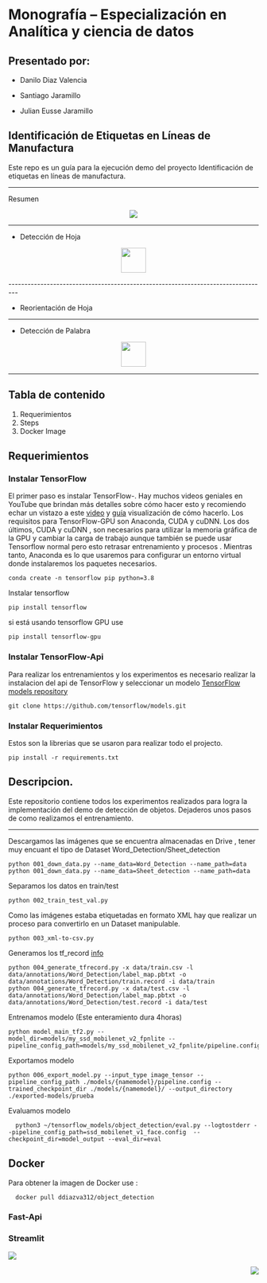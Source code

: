 # Monografía – Especialización en Analítica y ciencia de datos

## Presentado por:

- Danilo Diaz Valencia

- Santiago Jaramillo 

- Julian Eusse Jaramillo

## Identificación de Etiquetas en Líneas de Manufactura

Este repo es un guía para la ejecución demo del proyecto Identificación de etiquetas en líneas de manufactura.



-------------------------------------------------------------------------
Resumen
<p align="center">
  <img src="Docs/project_flow.JPG">
</p>

--------------------------------------------------------------------------
- Detección de Hoja

<p align="center">
  <img src="Docs/Sheet_Detect.jpg"width="50" height="50">
</p>
---------------------------------------------------------------------------------

- Reorientación de Hoja
---------------------------------------------------------------------------------
- Detección de Palabra

<p align="center">
  <img src="Docs/Word_Detect.jpg" width="50" height="50">
</p>

-----------------------------------------------------------------------------------

## Tabla de contenido

1. Requerimientos
2. Steps
3. Docker Image

## Requerimientos

### Instalar TensorFlow

El primer paso es instalar TensorFlow-. Hay muchos videos geniales en YouTube que brindan más detalles sobre cómo hacer esto y recomiendo echar un vistazo a este [video](https://www.youtube.com/watch?v=oqd54apcgGE) y [guía](https://github.com/armaanpriyadarshan/Training-a-Custom-TensorFlow-2.X-Object-Detector) visualización de cómo hacerlo. Los requisitos para TensorFlow-GPU son Anaconda, CUDA y cuDNN. Los dos últimos, CUDA y cuDNN  , son necesarios para utilizar la memoria gráfica de la GPU y cambiar la carga de trabajo aunque también se puede usar Tensorflow normal pero esto retrasar entrenamiento y procesos . Mientras tanto, Anaconda es lo que usaremos para configurar un entorno virtual donde instalaremos los paquetes necesarios.
```
conda create -n tensorflow pip python=3.8

```
Instalar tensorflow
```
pip install tensorflow
```
si está usando tensorflow GPU use
```
pip install tensorflow-gpu
```

### Instalar TensorFlow-Api
Para realizar los entrenamientos y los experimentos es necesario realizar la instalacion del api de TensorFlow y seleccionar un modelo [TensorFlow models repository](https://github.com/tensorflow/models)

```
git clone https://github.com/tensorflow/models.git

```

### Instalar Requerimientos

Estos son la librerias que se usaron para realizar todo el projecto.

```
pip install -r requirements.txt

```

## Descripcion.

Este repositorio contiene todos los experimentos realizados para logra la implementación del demo de detección de objetos. Dejaderos unos pasos de como realizamos el entrenamiento.

------------------------------------------------------------------------------------
Descargamos las imágenes que se encuentra almacenadas en Drive , tener muy encuant el tipo de Dataset Word_Detection/Sheet_detection

```
python 001_down_data.py --name_data=Word_Detection --name_path=data
python 001_down_data.py --name_data=Sheet_detection --name_path=data

```

Separamos los datos en train/test

```
python 002_train_test_val.py

```

Como las imágenes estaba etiquetadas en formato XML hay que realizar un proceso para convertirlo en un Dataset manipulable.
```
python 003_xml-to-csv.py

```

Generamos los tf_record [info](https://ichi.pro/es/cree-un-conjunto-de-datos-tfrecords-y-utilicelo-para-entrenar-un-modelo-de-aa-239861015448620#:~:text=TFRecord%20es%20un%20formato%20de,almacenar%20im%C3%A1genes%20y%20vectores%201D.&text=(iv)%20Im%C3%A1genes.,y%20escribir%20de%20forma%20secuencial.) 

```
python 004_generate_tfrecord.py -x data/train.csv -l data/annotations/Word_Detection/label_map.pbtxt -o data/annotations/Word_Detection/train.record -i data/train
python 004_generate_tfrecord.py -x data/test.csv -l data/annotations/Word_Detection/label_map.pbtxt -o data/annotations/Word_Detection/test.record -i data/test

```

Entrenamos modelo (Este enteramiento dura 4horas)


```
python model_main_tf2.py --model_dir=models/my_ssd_mobilenet_v2_fpnlite --pipeline_config_path=models/my_ssd_mobilenet_v2_fpnlite/pipeline.config
```

Exportamos modelo
```
python 006_export_model.py --input_type image_tensor --pipeline_config_path ./models/{namemodel}/pipeline.config --trained_checkpoint_dir ./models/{namemodel}/ --output_directory ./exported-models/prueba

```

Evaluamos modelo
```
  python3 ~/tensorflow_models/object_detection/eval.py --logtostderr --pipeline_config_path=ssd_mobilenet_v1_face.config  --checkpoint_dir=model_output --eval_dir=eval
```

## Docker
Para obtener la imagen de Docker use : 
```
  docker pull ddiazva312/object_detection
```
### Fast-Api

### Streamlit

<p align="left">
  <img src="Docs/Despliegue_1.jpg">
</p>
<p align="right">
  <img src="Docs/Despliegue_3.jpg">
</p>

